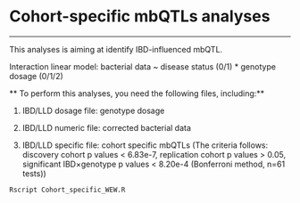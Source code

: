 # Cohort-specific mbQTLs analyses
--------------------------

This analyses is aiming at identify IBD-influenced mbQTL.

Interaction linear model: bacterial data ~ disease status (0/1) * genotype dosage (0/1/2)

** To perform this analyses, you need the following files, including:**

1) IBD/LLD dosage file: genotype dosage

2) IBD/LLD numeric file: corrected bacterial data

3) IBD/LLD specific file: cohort specific mbQTLs (The criteria follows: discovery cohort p values < 6.83e-7, replication cohort p values > 0.05, significant IBD×genotype p values < 8.20e-4 (Bonferroni method, n=61 tests))

```
Rscript Cohort_specific_WEW.R
```
